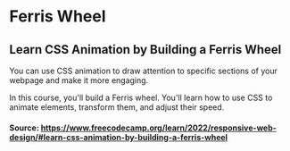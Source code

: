 # Ferris Wheel

## Learn CSS Animation by Building a Ferris Wheel
You can use CSS animation to draw attention to specific sections of your webpage and make it more engaging.

In this course, you'll build a Ferris wheel. You'll learn how to use CSS to animate elements, transform them, and adjust their speed.

#### Source: https://www.freecodecamp.org/learn/2022/responsive-web-design/#learn-css-animation-by-building-a-ferris-wheel